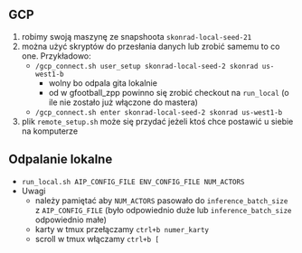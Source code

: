 ## GCP
1. robimy swoją maszynę ze snapshoota `skonrad-local-seed-21`
2. można użyć skryptów do przesłania danych lub zrobić samemu to co one.
   Przykładowo:
	+ `/gcp_connect.sh user_setup skonrad-local-seed-2 skonrad us-west1-b`
		- wolny bo odpala gita lokalnie
		- od w gfootball_zpp powinno się zrobić checkout na `run_local`
		  (o ile nie zostało już włączone do mastera)
	+ `/gcp_connect.sh enter skonrad-local-seed-2 skonrad us-west1-b`
3. plik `remote_setup.sh` może się przydać jeżeli ktoś chce postawić u siebie
   na komputerze
## Odpalanie lokalne
* `run_local.sh AIP_CONFIG_FILE ENV_CONFIG_FILE NUM_ACTORS`
* Uwagi
	+ należy pamiętać aby `NUM_ACTORS` pasowało do `inference_batch_size` z
      `AIP_CONFIG_FILE` (było odpowiednio duże 
	  lub `inference_batch_size` odpowiednio małe)
	+ karty w tmux przełączamy `ctrl+b numer_karty`
	+ scroll w tmux włączamy `ctrl+b [`
